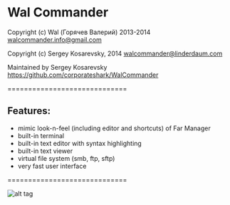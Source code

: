 Wal Commander
=============

Copyright (c) Wal (Горячев Валерий) 2013-2014
walcommander.info@gmail.com

Copyright (c) Sergey Kosarevsky, 2014
walcommander@linderdaum.com

Maintained by Sergey Kosarevsky
https://github.com/corporateshark/WalCommander

=============================

Features:
---------

* mimic look-n-feel (including editor and shortcuts) of Far Manager
* built-in terminal
* built-in text editor with syntax highlighting
* built-in text viewer
* virtual file system (smb, ftp, sftp)
* very fast user interface

=============================

![alt tag](https://camo.githubusercontent.com/78a5803157bee9546aacbb56df325d7921f76c89/687474703a2f2f7777772e6c696e6465726461756d2e636f6d2f496d616765732f57616c436f6d6d616e6465722e706e67)

